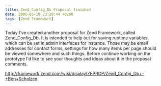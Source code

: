 ```yaml
---
title: Zend_Config_Db Proposal finished
date: 2008-05-10 23:20:44 +0200
tags: [Zend Framework]
---
```


Today I've created another proposal for Zend Framework, called Zend_Config_Db. It is intended to help out for saving runtime variables, which can be set in admin interfaces for instance. Those may be email addresses for contact forms, settings for how many items per page should be viewed somewhere and such things. Before continue working on the prototype I'd like to see your thoughts and ideas about it in the proposal comments.

http://framework.zend.com/wiki/display/ZFPROP/Zend_Config_Db+-+Ben+Scholzen